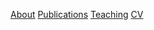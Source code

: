 <a href="https://jacoporomoli.github.io/JacopoRomoli/">About</a>
<a href="https://jacoporomoli.github.io/Publications">Publications</a>
<a href="https://jacoporomoli.github.io/Teaching">Teaching</a>
<a href="https://jacoporomoli.github.io/CV/">CV</a>

<p><script src="https://bibbase.org/show?bib=https%3A%2F%2Fwww.dropbox.com%2Fs%2F6t3cp30yfj9d6n6/Publications.bib%3Fdl%3D1&amp;jsonp=1"></script></p>

<p><script src="https://bibbase.org/show?bib=https%3A%2F%2Fwww.dropbox.com%2Fs%2Fiokvuqwfkz4qtcn%2FPublications.bib%3Fdl%3D1&amp;jsonp=1"></script></p>
